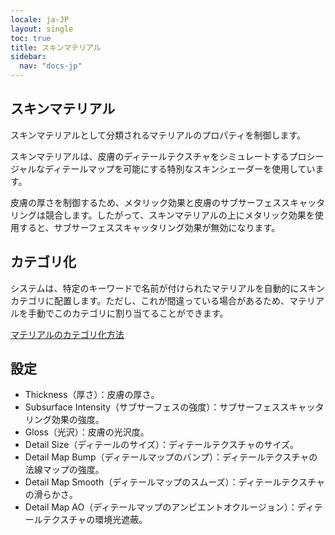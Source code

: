 ```yaml
---
locale: ja-JP
layout: single
toc: true
title: スキンマテリアル
sidebar:
  nav: "docs-jp"
---
```

## スキンマテリアル
スキンマテリアルとして分類されるマテリアルのプロパティを制御します。

スキンマテリアルは、皮膚のディテールテクスチャをシミュレートするプロシージャルなディテールマップを可能にする特別なスキンシェーダーを使用しています。

皮膚の厚さを制御するため、メタリック効果と皮膚のサブサーフェススキャッタリングは競合します。したがって、スキンマテリアルの上にメタリック効果を使用すると、サブサーフェススキャッタリング効果が無効になります。

## カテゴリ化
システムは、特定のキーワードで名前が付けられたマテリアルを自動的にスキンカテゴリに配置します。ただし、これが間違っている場合があるため、マテリアルを手動でこのカテゴリに割り当てることができます。

[マテリアルのカテゴリ化方法](material_settings.md#material-category)

## 設定
* Thickness（厚さ）：皮膚の厚さ。
* Subsurface Intensity（サブサーフェスの強度）：サブサーフェススキャッタリング効果の強度。
* Gloss（光沢）：皮膚の光沢度。
* Detail Size（ディテールのサイズ）：ディテールテクスチャのサイズ。
* Detail Map Bump（ディテールマップのバンプ）：ディテールテクスチャの法線マップの強度。
* Detail Map Smooth（ディテールマップのスムーズ）：ディテールテクスチャの滑らかさ。
* Detail Map AO（ディテールマップのアンビエントオクルージョン）：ディテールテクスチャの環境光遮蔽。